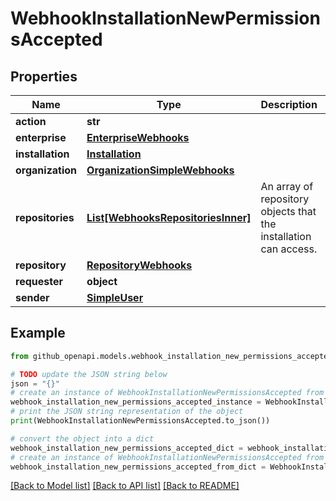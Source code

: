 # WebhookInstallationNewPermissionsAccepted


## Properties

Name | Type | Description | Notes
------------ | ------------- | ------------- | -------------
**action** | **str** |  | 
**enterprise** | [**EnterpriseWebhooks**](EnterpriseWebhooks.md) |  | [optional] 
**installation** | [**Installation**](Installation.md) |  | 
**organization** | [**OrganizationSimpleWebhooks**](OrganizationSimpleWebhooks.md) |  | [optional] 
**repositories** | [**List[WebhooksRepositoriesInner]**](WebhooksRepositoriesInner.md) | An array of repository objects that the installation can access. | [optional] 
**repository** | [**RepositoryWebhooks**](RepositoryWebhooks.md) |  | [optional] 
**requester** | **object** |  | [optional] 
**sender** | [**SimpleUser**](SimpleUser.md) |  | 

## Example

```python
from github_openapi.models.webhook_installation_new_permissions_accepted import WebhookInstallationNewPermissionsAccepted

# TODO update the JSON string below
json = "{}"
# create an instance of WebhookInstallationNewPermissionsAccepted from a JSON string
webhook_installation_new_permissions_accepted_instance = WebhookInstallationNewPermissionsAccepted.from_json(json)
# print the JSON string representation of the object
print(WebhookInstallationNewPermissionsAccepted.to_json())

# convert the object into a dict
webhook_installation_new_permissions_accepted_dict = webhook_installation_new_permissions_accepted_instance.to_dict()
# create an instance of WebhookInstallationNewPermissionsAccepted from a dict
webhook_installation_new_permissions_accepted_from_dict = WebhookInstallationNewPermissionsAccepted.from_dict(webhook_installation_new_permissions_accepted_dict)
```
[[Back to Model list]](../README.md#documentation-for-models) [[Back to API list]](../README.md#documentation-for-api-endpoints) [[Back to README]](../README.md)


